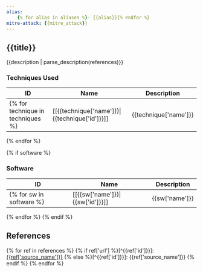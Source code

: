 ```yaml
---
alias:
    {% for alias in aliases %}- {{alias}}{% endfor %}
mitre-attack: {{mitre_attack}}
---
```


## {{title}}

{{description | parse_description(references)}}

### Techniques Used
| ID | Name | Description |
| --- | --- | --- |
{% for technique in techniques %}| [[{{technique['name']}}\|{{technique['id']}}]] | {{technique['name']}} | {{ technique['description'] | parse_description(references) }} |
{% endfor %}

{% if software %}
### Software
| ID | Name | Description |
| --- | --- | --- |
{% for sw in software %}| [[{{sw['name']}}\|{{sw['id']}}]] | {{sw['name']}} | {{sw['description'] | parse_description(references) }} |
{% endfor %}
{% endif %}

## References
{% for ref in references %}
{% if ref['url'] %}[^{{ref['id']}}]: [{{ref['source_name']}}]({{ref['url']}})
{% else %}[^{{ref['id']}}]: {{ref['source_name']}}
{% endif %}
{% endfor %}

